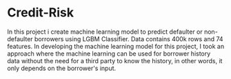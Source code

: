 # **Credit-Risk**
In this project i create machine learning model to predict defaulter or non-defaulter borrowers using LGBM Classifier. Data contains 400k rows and 74 features. In developing the machine learning model for this project, I took an approach where the machine learning can be used for borrower history data without the need for a third party to know the history, in other words, it only depends on the borrower's input.
